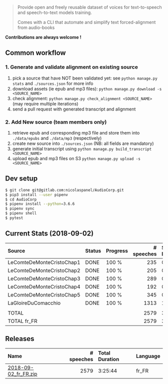 > Provide open and freely reusable dataset of voices for text-to-speech and speech-to-text models training.
>
> Comes with a CLI that automate and simplify text forced-alignment from audio-books

**Contributions are always welcome !** 


## Common workflow

### 1. Generate and validate alignment on existing source

1. pick a source that have NOT been validated yet: see `python manage.py stats` and `./sources.json` for more info
2. download assets (ie epub and mp3 files): `python manage.py download -s <SOURCE_NAME>`
3. check alignment: `python manage.py check_alignment <SOURCE_NAME>` (may require multiple iterations)
4. send a pull request with generated transcript and alignment

### 2. Add New source (team members only)

1. retrieve epub and corresponding mp3 file and store them into `./data/epubs` and `./data/mp3` (respectively)
2. create new source into `./sources.json` (NB: all fields are mandatory)
3. generate initial transcript using `python manage.py build_transcript <SOURCE_NAME>`
4. upload epub and mp3 files on S3 `python manage.py upload -s <SOURCE_NAME>` 

## Dev setup 

```sh
$ git clone git@gitlab.com:nicolaspanel/AudioCorp.git
$ pip3 install --user pipenv
$ cd AudioCorp
$ pipenv install --python=3.6.6
$ pipenv sync
$ pipenv shell
$ pytest
```

## Current Stats (2018-09-02)
| Source                    | Status   | Progress   |   # speeches | Speeches Duration   | Language   |
|:--------------------------|:---------|:-----------|-------------:|:--------------------|:-----------|
| LeComteDeMonteCristoChap1 | DONE     | 100 %      |          235 | 0:19:57.613000      | fr_FR      |
| LeComteDeMonteCristoChap2 | DONE     | 100 %      |          205 | 0:15:52.458000      | fr_FR      |
| LeComteDeMonteCristoChap3 | DONE     | 100 %      |          289 | 0:26:08.636000      | fr_FR      |
| LeComteDeMonteCristoChap4 | DONE     | 100 %      |          192 | 0:14:53.025000      | fr_FR      |
| LeComteDeMonteCristoChap5 | DONE     | 100 %      |          345 | 0:28:44.031000      | fr_FR      |
| LaGloireDuComacchio       | DONE     | 100 %      |         1313 | 1:40:08.420000      | fr_FR      |
|                           |          |            |              |                     |            |
| TOTAL                     |          |            |         2579 | 3:25:44.183000      |            |
| TOTAL fr_FR               |          |            |         2579 | 3:25:44.183000      |            |


## Releases

| Name                                                                                               |   # speeches | Total Duration   | Language   |
|:---------------------------------------------------------------------------------------------------|-------------:|:-----------------|:-----------|
| [2018-09-02_fr_FR.zip](https://s3.eu-west-3.amazonaws.com/audiocorp/releases/2018-09-02_fr_FR.zip) |         2579 | 3:25:44          | fr_FR      |